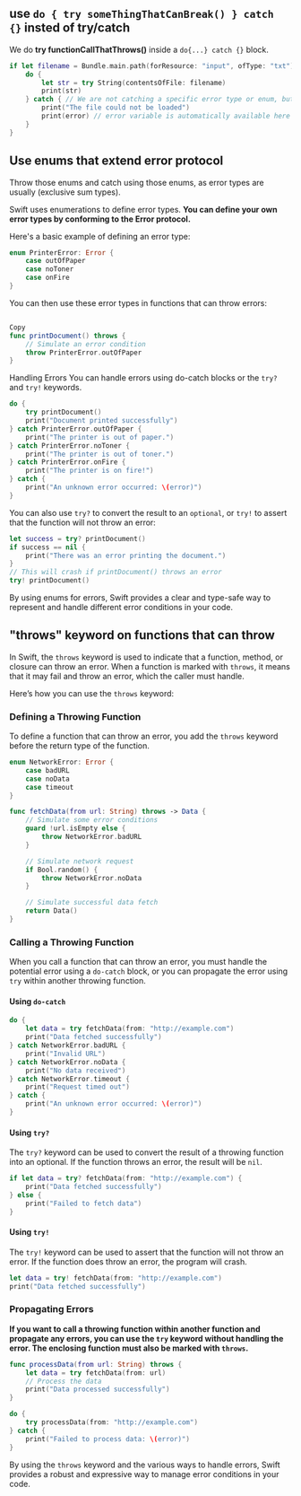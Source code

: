
## use `do { try someThingThatCanBreak() } catch {}` insted of try/catch
We do **try functionCallThatThrows()** inside a `do{...} catch {}` block.

```swift
if let filename = Bundle.main.path(forResource: "input", ofType: "txt") {
    do {
        let str = try String(contentsOfFile: filename)
        print(str)
    } catch { // We are not catching a specific error type or enum, but you can
        print("The file could not be loaded")
        print(error) // error variable is automatically available here
    }
}
```

## Use enums that extend error protocol

Throw those enums and catch using those enums, as error types are usually (exclusive sum types).

Swift uses enumerations to define error types. **You can define your own error types by conforming to the Error protocol.**

Here's a basic example of defining an error type:

```swift
enum PrinterError: Error {
    case outOfPaper
    case noToner
    case onFire
}
```
You can then use these error types in functions that can throw errors:

```swift

Copy
func printDocument() throws {
    // Simulate an error condition
    throw PrinterError.outOfPaper
}
```

Handling Errors
You can handle errors using do-catch blocks or the `try?` and `try!` keywords.

```swift
do {
    try printDocument()
    print("Document printed successfully")
} catch PrinterError.outOfPaper {
    print("The printer is out of paper.")
} catch PrinterError.noToner {
    print("The printer is out of toner.")
} catch PrinterError.onFire {
    print("The printer is on fire!")
} catch {
    print("An unknown error occurred: \(error)")
}
```
You can also use `try?` to convert the result to an `optional`, or `try!` to assert that the function will not throw an error:

```swift
let success = try? printDocument()
if success == nil {
    print("There was an error printing the document.")
}
// This will crash if printDocument() throws an error
try! printDocument()
```

By using enums for errors, Swift provides a clear and type-safe way to represent and handle different error conditions in your code.

## "throws" keyword on functions that can throw

In Swift, the `throws` keyword is used to indicate that a function, method, or closure can throw an error. When a function is marked with `throws`, it means that it may fail and throw an error, which the caller must handle.

Here’s how you can use the `throws` keyword:

### Defining a Throwing Function

To define a function that can throw an error, you add the `throws` keyword before the return type of the function.

```swift
enum NetworkError: Error {
    case badURL
    case noData
    case timeout
}

func fetchData(from url: String) throws -> Data {
    // Simulate some error conditions
    guard !url.isEmpty else {
        throw NetworkError.badURL
    }

    // Simulate network request
    if Bool.random() {
        throw NetworkError.noData
    }

    // Simulate successful data fetch
    return Data()
}
```

### Calling a Throwing Function

When you call a function that can throw an error, you must handle the potential error using a `do-catch` block, or you can propagate the error using `try` within another throwing function.

#### Using `do-catch`

```swift
do {
    let data = try fetchData(from: "http://example.com")
    print("Data fetched successfully")
} catch NetworkError.badURL {
    print("Invalid URL")
} catch NetworkError.noData {
    print("No data received")
} catch NetworkError.timeout {
    print("Request timed out")
} catch {
    print("An unknown error occurred: \(error)")
}
```

#### Using `try?`

The `try?` keyword can be used to convert the result of a throwing function into an optional. If the function throws an error, the result will be `nil`.

```swift
if let data = try? fetchData(from: "http://example.com") {
    print("Data fetched successfully")
} else {
    print("Failed to fetch data")
}
```

#### Using `try!`

The `try!` keyword can be used to assert that the function will not throw an error. If the function does throw an error, the program will crash.

```swift
let data = try! fetchData(from: "http://example.com")
print("Data fetched successfully")
```

### Propagating Errors

**If you want to call a throwing function within another function and propagate any errors, you can use the `try` keyword without handling the error. The enclosing function must also be marked with `throws`.**

```swift
func processData(from url: String) throws {
    let data = try fetchData(from: url)
    // Process the data
    print("Data processed successfully")
}

do {
    try processData(from: "http://example.com")
} catch {
    print("Failed to process data: \(error)")
}
```

By using the `throws` keyword and the various ways to handle errors, Swift provides a robust and expressive way to manage error conditions in your code.